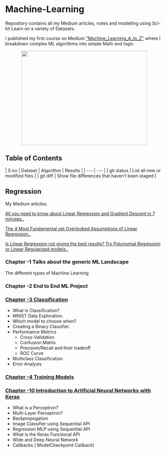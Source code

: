 # Machine-Learning
Repository contains all my Medium articles, notes and modelling using Sci-kit Learn on a variety of Datasets.

I published my first course on Medium ["Machine_Learning_A_to_Z"](https://medium.com/@parichay2406/list/machinelearningatoz-b573429a7d83) where I breakdown complex ML algorithms into simple Math and logic.

<p align="center">
  <img width="400" height="300" src="https://github.com/pxp210115/Machine_Learning-with-Scikit-Learn/blob/main/Images/Screen%20Shot%202022-11-06%20at%209.12.16%20AM.png">
</p>

## Table of Contents

| S.no | Dataset | Algorithm | Results | 
| --- | --- |
| git status | List all new or modified files |
| git diff | Show file differences that haven't been staged |

## Regression

My Medium articles:

[All you need to know about Linear Regression and Gradient Descent in 7 minutes..](https://medium.com/@parichay2406/all-you-need-to-know-about-linear-regression-and-gradient-descent-in-7-minutes-5d2431f13313)

[The 4 Most Fundamental yet Overlooked Assumptions of Linear Regression..](https://medium.com/@parichay2406/the-4-most-fundamental-yet-overlooked-assumptions-of-linear-regression-aa855061047)

[Is Linear Regression not giving the best results? Try Polynomial Regression or Linear Regularized models..](https://medium.com/@parichay2406/is-linear-regression-not-giving-the-best-results-f1c270c05ccc)

### Chapter -1 Talks about the generic ML Landscape
The different types of Machine Learning

### Chapter -2 End to End ML Project

### [Chapter -3 Classification](https://github.com/pxp210115/Hands-on-ML-and-Neural-Networks-/tree/main/Chapter-3%20Classification)

* What is Classification?
* MNIST Data Exploration.
* Which model to choose when?
* Creating a Binary Classifier.
* Performance Metrics
  - Cross-Validation
  - Confusion Matrix
  - Precision/Recall and their tradeoff
  - ROC Curve
* Multiclass Classification
* Error Analysis

### [Chapter -4 Training Models](https://github.com/pxp210115/Hands-on-ML-and-Neural-Networks-/tree/main/Chapter-4%20Training%20Models)



### [Chapter -10 Introduction to Artificial Neural Networks with Keras](https://github.com/pxp210115/Hands-on-ML-and-Neural-Networks-/tree/main/Chapter-10%20Introduction%20to%20ANN%20with%20Keras)

* What is a Perceptron?
* Multi-Layer Perceptron?
* Backpropogation
* Image Classifier using Sequential API
* Regression MLP using Sequential API
* What is the Keras Functional API
* Wide and Deep Neural Network
* Callbacks ( ModelCheckpoint Callback)
